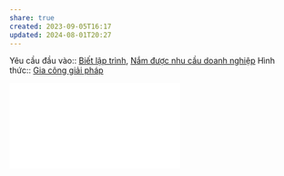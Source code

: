 ```yaml
---
share: true
created: 2023-09-05T16:17
updated: 2024-08-01T20:27
---
```

Yêu cầu đầu vào:: [Biết lập trình](../../1%20Y%C3%AAu%20c%E1%BA%A7u%20%C4%91%E1%BA%A7u%20v%C3%A0o/Theo%20ki%E1%BA%BFn%20th%E1%BB%A9c,%20k%E1%BB%B9%20n%C4%83ng/Bi%E1%BA%BFt%20l%E1%BA%ADp%20tr%C3%ACnh.md), [Nắm được nhu cầu doanh nghiệp](../../1%20Y%C3%AAu%20c%E1%BA%A7u%20%C4%91%E1%BA%A7u%20v%C3%A0o/Theo%20nguy%C3%AAn%20li%E1%BB%87u,%20ngu%E1%BB%93n%20th%C3%B4ng%20tin/N%E1%BA%AFm%20%C4%91%C6%B0%E1%BB%A3c%20nhu%20c%E1%BA%A7u%20doanh%20nghi%E1%BB%87p.md)
Hình thức:: [Gia công giải pháp](../../2%20H%C3%ACnh%20th%E1%BB%A9c/Gia%20c%C3%B4ng%20gi%E1%BA%A3i%20ph%C3%A1p.md)

![Chương trình kế toán](../../../Ch%C6%B0%C6%A1ng%20tr%C3%ACnh%20qu%E1%BA%A3n%20l%C3%BD%20ti%E1%BB%81n/4%20Lo%E1%BA%A1i%20ch%C6%B0%C6%A1ng%20tr%C3%ACnh/Ch%C6%B0%C6%A1ng%20tr%C3%ACnh%20k%E1%BA%BF%20to%C3%A1n.md)